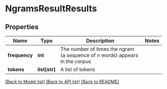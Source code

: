 # NgramsResultResults

## Properties
Name | Type | Description | Notes
------------ | ------------- | ------------- | -------------
**frequency** | **int** | The number of times the ngram (a sequence of n words) appears in the corpus | 
**tokens** | **list[str]** | A list of tokens | 

[[Back to Model list]](../README.md#documentation-for-models) [[Back to API list]](../README.md#documentation-for-api-endpoints) [[Back to README]](../README.md)


